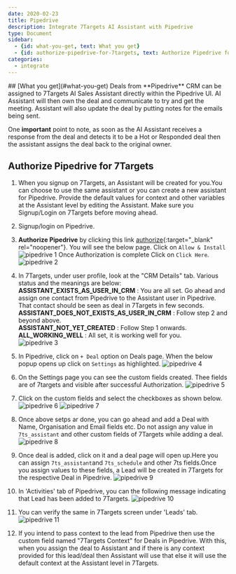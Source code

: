 ```yaml
---
date: 2020-02-23
title: Pipedrive  
description: Integrate 7Targets AI Assistant with Pipedrive 
type: Document
sidebar:
  - {id: what-you-get, text: What you get}
  - {id: authorize-pipedrive-for-7targets, text: Authorize Pipedrive for 7Targets}
categories:
  - integrate
---
```


<a name="what-you-get"/>
## [What you get](#what-you-get)
Deals from **Pipedrive** CRM can be assigned to 7Targets AI Sales Assistant directly within the Pipedrive UI. AI Assistant will then own the deal and communicate to try and get the meeting. Assistant will also update the deal by putting notes for the emails being sent.

One **important** point to note, as soon as the AI Assistant receives a response from the deal and detects it to be a Hot or Responded deal then the assistant assigns the deal back to the original owner.


## Authorize Pipedrive for 7Targets 
1. When you signup on 7Targets, an Assistant will be created for you.You can choose to use the same assistant or you can create a new assistant for Pipedrive. Provide the default values for context and other variables at the Assistant level by editing the Assistant. Make sure you Signup/Login on 7Targets before moving ahead. 

2. Signup/login on Pipedrive.

3. **Authorize Pipedrive** by clicking this link [authorize](https://solution.7targets.com/pipedrive-authorize){:target="_blank" rel="noopener"}. 
You will see the below page. Click on `Allow & Install`
![pipedrive 1](../../images/pipedrive_1.PNG)
Once Authorization is complete Click on `Click Here`. 
![pipedrive 2](../../images/pipedrive_2.PNG)

4. In 7Targets, under user profile, look at the "CRM Details" tab. Various status and the meanings are below:   
**ASSISTANT_EXISTS_AS_USER_IN_CRM** : You are all set. Go ahead and assign one contact from Pipedrive to the Assistant user in Pipedrive. That contact should be seen as deal in 7Targets in few seconds.  
**ASSISTANT_DOES_NOT_EXISTS_AS_USER_IN_CRM** : Follow step 2 and beyond above.  
**ASSISTANT_NOT_YET_CREATED** : Follow Step 1 onwards.  
**ALL_WORKING_WELL** : All set, it is working well for you.  
![pipedrive 3](../../images/pipedrive_3.PNG)

5. In Pipedrive, click on `+ Deal` option on Deals page. When the below popup opens up click on `Settings` as highlighted.
![pipedrive 4](../../images/pipedrive_4.PNG)

6. On the Settings page you can see the custom fields created. Thee fields are of 7targets and visible after successful Authorization.
![pipedrive 5](../../images/pipedrive_5.PNG)

7. Click on the custom fields and select the checkboxes as shown below.
![pipedrive 6](../../images/pipedrive_6.png)
![pipedrive 7](../../images/pipedrive_7.PNG)

8. Once above setps ar done, you can go ahead and add a Deal with Name, Organisation and Email fields etc. Do not assign any value in `7ts_assistant` and other custom fields of 7Targets while adding a deal.
![pipedrive 8](../../images/pipedrive_8.png)

9. Once deal is added, click on it and a deal page will open up.Here you can assign `7ts_assistant`and `7ts_schedule` and other 7ts fields.Once you assign values to these fields, a Lead will be created in 7Targets for the respective Deal in Pipedrive.
![pipedrive 9](../../images/pipedrive_9.png)

10. In 'Activities' tab of Pipedrive, you can the following message indicating that Lead has been added to 7Targets.
![pipedrive 10](../../images/pipedrive_10.PNG)

11. You can verify the same in 7Targets screen under 'Leads' tab.
![pipedrive 11](../../images/pipedrive_11.png)

12. If you intend to pass context to the lead from Pipedrive then use the custom field named "7Targets Context" for Deals in Pipedrive. With this, when you assign the deal to Assistant and if there is any context provided for this lead/deal then Assistant will use that else it will use the default context at the Assistant level in 7Targets.